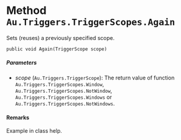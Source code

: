# Method `Au.Triggers.TriggerScopes.Again`

Sets (reuses) a previously specified scope.

```
public void Again(TriggerScope scope)
```

##### Parameters

- *scope*  (`Au.Triggers.TriggerScope`):
    The return value of function `Au.Triggers.TriggerScopes.Window`, `Au.Triggers.TriggerScopes.NotWindow`, `Au.Triggers.TriggerScopes.Windows` or `Au.Triggers.TriggerScopes.NotWindows`.

#### Remarks

Example in class help.